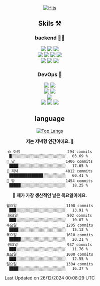 <div align="center">

[![Hits](https://hits.seeyoufarm.com/api/count/incr/badge.svg?url=https%3A%2F%2Fgithub.com%2Fzxcv9203%2Fhit-counter&count_bg=%23FF7272&title_bg=%23324C2E&icon=codeigniter.svg&icon_color=%23DD5B5B&title=%EB%B0%A9%EB%AC%B8%EC%9E%90&edge_flat=false)](https://hits.seeyoufarm.com)
  
## Skils ⚒️

### backend 🧑‍💻
  
<img src="https://img.shields.io/badge/Java-FF6600?style=flat-square&logo=buymeacoffee&logoColor=white"/>
<img src="https://img.shields.io/badge/Go-0099FF?style=flat-square&logo=go&logoColor=white"/>
<img src="https://img.shields.io/badge/Kotlin-7F52FF?style=flat-square&logo=kotlin&logoColor=white"/>
  
  
<br />
  
<img src="https://img.shields.io/badge/Spring-339933?style=flat-square&logo=Spring&logoColor=white"/>
<img src="https://img.shields.io/badge/Spring Boot-339933?style=flat-square&logo=Spring Boot&logoColor=white"/>
<img src="https://img.shields.io/badge/Spring Security-339933?style=flat-square&logo=Spring Security&logoColor=white"/>
  
<img src="https://img.shields.io/badge/Spring Data JPA-339933?style=flat-square&logo=Hibernate&logoColor=white"/>

<br />
  
  <img src="https://img.shields.io/badge/mysql-0099FF?style=flat-square&logo=mysql&logoColor=white"/>
  <img src="https://img.shields.io/badge/mariadb-0099FF?style=flat-square&logo=mariadb&logoColor=white"/>
  <img src="https://img.shields.io/badge/mongoDB-47A248?style=flat-square&logo=mongodb&logoColor=white"/>
  
  
### DevOps 🚀
  
  <img src="https://img.shields.io/badge/docker-2496ED?style=flat-square&logo=docker&logoColor=white"/>
  <img src="https://img.shields.io/badge/kubernetes-326CE5?style=flat-square&logo=kubernetes&logoColor=white"/>
  
  <br />
  
  <img src="https://img.shields.io/badge/Github Actions-2088FF?style=flat-square&logo=githubactions&logoColor=white"/>
  <img src="https://img.shields.io/badge/Jenkins-D24939?style=flat-square&logo=jenkins&logoColor=white"/>
  
  
  <br />
  <img src="https://img.shields.io/badge/terraform-7B42BC?style=flat-square&logo=terraform&logoColor=white"/>
  
  <br />
  <img src="https://img.shields.io/badge/Amazon AWS-232F3E?style=flat-square&logo=Amazon AWS&logoColor=white"/>

  <img src="https://img.shields.io/badge/GCP-4285F4?style=flat-square&logo=googlecloud&logoColor=white"/>
  <img src="https://img.shields.io/badge/NCP-03C75A?style=flat-square&logo=naver&logoColor=white"/>
  
  
## language

[![Top Langs](https://github-readme-stats.vercel.app/api/top-langs/?username=zxcv9203&hide=html&exclude_repo=zxcv9203.github.io,golB&theme=grate-gatsby)](https://github.com/zxcv9203/github-readme-stats)
  
<!--START_SECTION:waka-->
**저는 저녁형 인간이에요. 🦉** 

```text
🌞 아침                     294 commits         █░░░░░░░░░░░░░░░░░░░░░░░░   03.69 % 
🌆 낮　                     1406 commits        ████░░░░░░░░░░░░░░░░░░░░░   17.65 % 
🌃 저녁                     4812 commits        ███████████████░░░░░░░░░░   60.41 % 
🌙 밤　                     1454 commits        █████░░░░░░░░░░░░░░░░░░░░   18.25 % 
```
📅 **제가 가장 생산적인 날은 목요일이에요.** 

```text
월요일                      1108 commits        ███░░░░░░░░░░░░░░░░░░░░░░   13.91 % 
화요일                      802 commits         ███░░░░░░░░░░░░░░░░░░░░░░   10.07 % 
수요일                      1205 commits        ████░░░░░░░░░░░░░░░░░░░░░   15.13 % 
목요일                      1610 commits        █████░░░░░░░░░░░░░░░░░░░░   20.21 % 
금요일                      937 commits         ███░░░░░░░░░░░░░░░░░░░░░░   11.76 % 
토요일                      1000 commits        ███░░░░░░░░░░░░░░░░░░░░░░   12.55 % 
일요일                      1304 commits        ████░░░░░░░░░░░░░░░░░░░░░   16.37 % 
```



 Last Updated on 26/12/2024 00:08:29 UTC
<!--END_SECTION:waka-->
  
</div>

